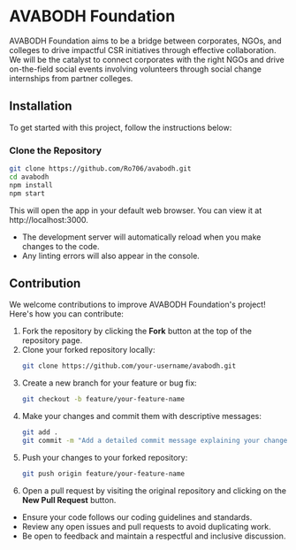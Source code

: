 # AVABODH Foundation

AVABODH Foundation aims to be a bridge between corporates, NGOs, and colleges to drive impactful CSR initiatives through effective collaboration. We will be the catalyst to connect corporates with the right NGOs and drive on-the-field social events involving volunteers through social change internships from partner colleges.

## Installation

To get started with this project, follow the instructions below:

### Clone the Repository

```bash
git clone https://github.com/Ro706/avabodh.git
cd avabodh
npm install
npm start
```
This will open the app in your default web browser. You can view it at http://localhost:3000.
- The development server will automatically reload when you make changes to the code.
- Any linting errors will also appear in the console.

## Contribution

We welcome contributions to improve AVABODH Foundation's project! Here's how you can contribute:

1. Fork the repository by clicking the **Fork** button at the top of the repository page.
2. Clone your forked repository locally:
   ```bash
   git clone https://github.com/your-username/avabodh.git
   ```
3. Create a new branch for your feature or bug fix:
   ```bash
   git checkout -b feature/your-feature-name
   ```
4. Make your changes and commit them with descriptive messages:
   ```bash
   git add .
   git commit -m "Add a detailed commit message explaining your changes"
   ```
5. Push your changes to your forked repository:
   ```bash
   git push origin feature/your-feature-name
   ```
6. Open a pull request by visiting the original repository and clicking on the **New Pull Request** button.

- Ensure your code follows our coding guidelines and standards.
- Review any open issues and pull requests to avoid duplicating work.
- Be open to feedback and maintain a respectful and inclusive discussion.
